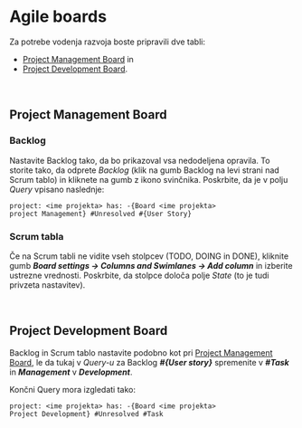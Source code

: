 # Agile boards

Za potrebe vodenja razvoja boste pripravili dve tabli:
- [Project Management Board](#Project-Management-Board) in
- [Project Development Board](#Project-Development-Board).

<br>

## Project Management Board

### Backlog

Nastavite Backlog tako, da bo prikazoval vsa nedodeljena opravila. To storite tako, da odprete *Backlog* (klik na gumb Backlog na levi strani nad Scrum tablo) in kliknete na gumb z ikono svinčnika. Poskrbite, da je v polju *Query* vpisano naslednje:  
```
project: <ime projekta> has: -{Board <ime projekta> project Management} #Unresolved #{User Story}  
```

### Scrum tabla

Če na Scrum tabli ne vidite vseh stolpcev (TODO, DOING in DONE), kliknite gumb ***Board settings -> Columns and Swimlanes -> Add column*** in izberite ustrezne vrednosti. Poskrbite, da stolpce določa polje *State* (to je tudi privzeta nastavitev).

<br>

## Project Development Board

Backlog in Scrum tablo nastavite podobno kot pri [Project Management Board](#Project-Management-Board), le da tukaj v *Query-u* za Backlog ***#{User story}*** spremenite v ***#Task*** in ***Management*** v ***Development***.

Končni Query mora izgledati tako:  
```
project: <ime projekta> has: -{Board <ime projekta> Project Development} #Unresolved #Task
```
